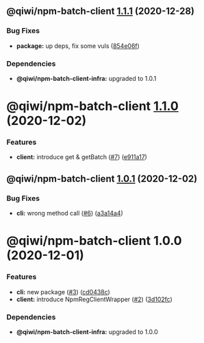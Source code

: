 ## @qiwi/npm-batch-client [1.1.1](https://github.com/qiwi/npm-batch-action/compare/@qiwi/npm-batch-client@1.1.0...@qiwi/npm-batch-client@1.1.1) (2020-12-28)


### Bug Fixes

* **package:** up deps, fix some vuls ([854e06f](https://github.com/qiwi/npm-batch-action/commit/854e06fb697da98574fff619d1039cd2b5bebda0))





### Dependencies

* **@qiwi/npm-batch-client-infra:** upgraded to 1.0.1

# @qiwi/npm-batch-client [1.1.0](https://github.com/qiwi/npm-batch-action/compare/@qiwi/npm-batch-client@1.0.1...@qiwi/npm-batch-client@1.1.0) (2020-12-02)


### Features

* **client:** introduce get & getBatch ([#7](https://github.com/qiwi/npm-batch-action/issues/7)) ([e911a17](https://github.com/qiwi/npm-batch-action/commit/e911a1768719ea73339c37d5301c859e169c0deb))

## @qiwi/npm-batch-client [1.0.1](https://github.com/qiwi/npm-batch-action/compare/@qiwi/npm-batch-client@1.0.0...@qiwi/npm-batch-client@1.0.1) (2020-12-02)


### Bug Fixes

* **cli:** wrong method call ([#6](https://github.com/qiwi/npm-batch-action/issues/6)) ([a3a14a4](https://github.com/qiwi/npm-batch-action/commit/a3a14a407f189ab482604060310d2fe3f054cbeb))

# @qiwi/npm-batch-client 1.0.0 (2020-12-01)


### Features

* **cli:** new package ([#3](https://github.com/qiwi/npm-batch-action/issues/3)) ([cd0438c](https://github.com/qiwi/npm-batch-action/commit/cd0438c30296bfdaded67fc45e82dab478374d9b))
* **client:** introduce NpmRegClientWrapper  ([#2](https://github.com/qiwi/npm-batch-action/issues/2)) ([3d102fc](https://github.com/qiwi/npm-batch-action/commit/3d102fca30c248efc9f450473f0442ce83fd3052))





### Dependencies

* **@qiwi/npm-batch-client-infra:** upgraded to 1.0.0
